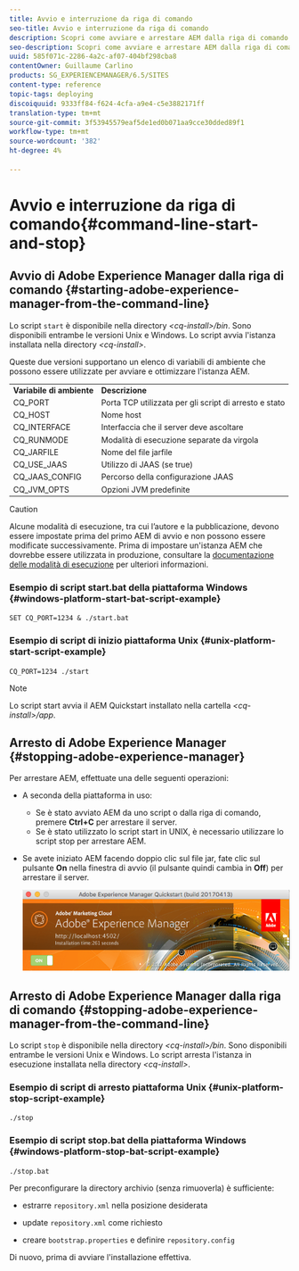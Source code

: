 ```yaml
---
title: Avvio e interruzione da riga di comando
seo-title: Avvio e interruzione da riga di comando
description: Scopri come avviare e arrestare AEM dalla riga di comando.
seo-description: Scopri come avviare e arrestare AEM dalla riga di comando.
uuid: 585f071c-2286-4a2c-af07-404bf298cba8
contentOwner: Guillaume Carlino
products: SG_EXPERIENCEMANAGER/6.5/SITES
content-type: reference
topic-tags: deploying
discoiquuid: 9333ff84-f624-4cfa-a9e4-c5e3882171ff
translation-type: tm+mt
source-git-commit: 3f53945579eaf5de1ed0b071aa9cce30dded89f1
workflow-type: tm+mt
source-wordcount: '382'
ht-degree: 4%

---
```



# Avvio e interruzione da riga di comando{#command-line-start-and-stop}

## Avvio di Adobe Experience Manager dalla riga di comando {#starting-adobe-experience-manager-from-the-command-line}

Lo script `start` è disponibile nella directory *&lt;cq-install>/bin*. Sono disponibili entrambe le versioni Unix e Windows. Lo script avvia l&#39;istanza installata nella directory *&lt;cq-install>*.

Queste due versioni supportano un elenco di variabili di ambiente che possono essere utilizzate per avviare e ottimizzare l&#39;istanza AEM.

<table>
 <tbody>
  <tr>
   <td><strong>Variabile di ambiente </strong></td>
   <td><strong>Descrizione </strong></td>
  </tr>
  <tr>
   <td>CQ_PORT</td>
   <td>Porta TCP utilizzata per gli script di arresto e stato<br /> </td>
  </tr>
  <tr>
   <td>CQ_HOST</td>
   <td>Nome host<br /> </td>
  </tr>
  <tr>
   <td>CQ_INTERFACE</td>
   <td>Interfaccia che il server deve ascoltare<br /> </td>
  </tr>
  <tr>
   <td>CQ_RUNMODE</td>
   <td>Modalità di esecuzione separate da virgola<br /> </td>
  </tr>
  <tr>
   <td>CQ_JARFILE</td>
   <td>Nome del file jarfile<br /> </td>
  </tr>
  <tr>
   <td>CQ_USE_JAAS</td>
   <td>Utilizzo di JAAS (se true)<br /> </td>
  </tr>
  <tr>
   <td>CQ_JAAS_CONFIG</td>
   <td>Percorso della configurazione JAAS<br /> </td>
  </tr>
  <tr>
   <td>CQ_JVM_OPTS</td>
   <td>Opzioni JVM predefinite<br /> </td>
  </tr>
 </tbody>
</table>

>[!CAUTION]
>
>Alcune modalità di esecuzione, tra cui l’autore e la pubblicazione, devono essere impostate prima del primo AEM di avvio e non possono essere modificate successivamente. Prima di impostare un&#39;istanza AEM che dovrebbe essere utilizzata in produzione, consultare la [documentazione delle modalità di esecuzione](/help/sites-deploying/configure-runmodes.md) per ulteriori informazioni.

### Esempio di script start.bat della piattaforma Windows {#windows-platform-start-bat-script-example}

```shell
SET CQ_PORT=1234 & ./start.bat
```

### Esempio di script di inizio piattaforma Unix {#unix-platform-start-script-example}

```shell
CQ_PORT=1234 ./start
```

>[!NOTE]
>
>Lo script start avvia il AEM Quickstart installato nella cartella *&lt;cq-install>/app*.

## Arresto di Adobe Experience Manager {#stopping-adobe-experience-manager}

Per arrestare AEM, effettuate una delle seguenti operazioni:

* A seconda della piattaforma in uso:

   * Se è stato avviato AEM da uno script o dalla riga di comando, premere **Ctrl+C** per arrestare il server.
   * Se è stato utilizzato lo script start in UNIX, è necessario utilizzare lo script stop per arrestare AEM.

* Se avete iniziato AEM facendo doppio clic sul file jar, fate clic sul pulsante **On** nella finestra di avvio (il pulsante quindi cambia in **Off**) per arrestare il server.

   ![chlimage_1-63](assets/chlimage_1-63.png)

## Arresto di Adobe Experience Manager dalla riga di comando {#stopping-adobe-experience-manager-from-the-command-line}

Lo script `stop` è disponibile nella directory *&lt;cq-install>/bin*. Sono disponibili entrambe le versioni Unix e Windows. Lo script arresta l&#39;istanza in esecuzione installata nella directory *&lt;cq-install>*.

### Esempio di script di arresto piattaforma Unix {#unix-platform-stop-script-example}

```shell
./stop
```

### Esempio di script stop.bat della piattaforma Windows {#windows-platform-stop-bat-script-example}

```shell
./stop.bat
```

Per preconfigurare la directory archivio (senza rimuoverla) è sufficiente:

* estrarre `repository.xml` nella posizione desiderata

* update `repository.xml` come richiesto

* creare `bootstrap.properties` e definire `repository.config`

Di nuovo, prima di avviare l&#39;installazione effettiva.

